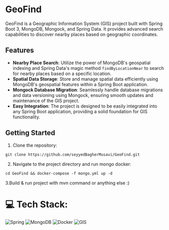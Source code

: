 # GeoFind

GeoFind is a Geographic Information System (GIS) project built with Spring Boot 3, MongoDB, Mongock, and Spring Data. It provides advanced search capabilities to discover nearby places based on geographic coordinates.

## Features

- **Nearby Place Search**: Utilize the power of MongoDB's geospatial indexing and Spring Data's magic method `findByLocationNear` to search for nearby places based on a specific location.
- **Spatial Data Storage**: Store and manage spatial data efficiently using MongoDB's geospatial features within a Spring Boot application.
- **Mongock Database Migration**: Seamlessly handle database migrations and data versioning using Mongock, ensuring smooth updates and maintenance of the GIS project.
- **Easy Integration**: The project is designed to be easily integrated into any Spring Boot application, providing a solid foundation for GIS functionality.


## Getting Started

1. Clone the repository:

```shell
git clone https://github.com/seyyedBagherMusavi/GeoFind.git
```

2. Navigate to the project directory and run mongo docker:
```shell
cd GeoFind && docker-compose -f mongo.yml up -d
```
3.Build & run project with mvn command or anything else :)


# 💻 Tech Stack:
![Spring](https://img.shields.io/badge/spring-%236DB33F.svg?style=for-the-badge&logo=spring&logoColor=white)
![MongoDB](https://img.shields.io/badge/MongoDB-%234ea94b.svg?style=for-the-badge&logo=mongodb&logoColor=white)
![Docker](https://img.shields.io/badge/docker-%230db7ed.svg?style=for-the-badge&logo=docker&logoColor=white)
![GIS](https://img.shields.io/badge/gis-%234ea94b.svg?style=for-the-badge&logo=maplibre&logoColor=white)
